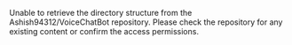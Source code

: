 Unable to retrieve the directory structure from the Ashish94312/VoiceChatBot repository. Please check the repository for any existing content or confirm the access permissions.